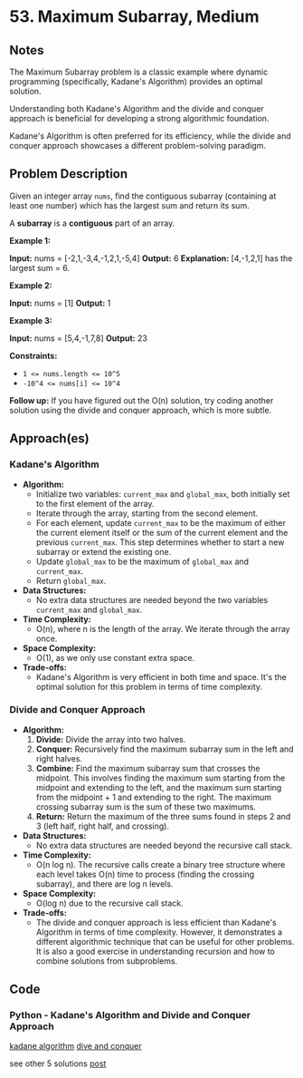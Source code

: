 # 53. Maximum Subarray, Medium

## Notes

The Maximum Subarray problem is a classic example where dynamic programming (specifically, Kadane's Algorithm) provides an optimal solution.

Understanding both Kadane's Algorithm and the divide and conquer approach is beneficial for developing a strong algorithmic foundation.

Kadane's Algorithm is often preferred for its efficiency, while the divide and conquer approach showcases a different problem-solving paradigm.

## Problem Description

Given an integer array `nums`, find the contiguous subarray (containing at least one number) which has the largest sum and return its sum.

A **subarray** is a **contiguous** part of an array.

**Example 1:**

**Input:** nums = \[-2,1,-3,4,-1,2,1,-5,4]
**Output:** 6
**Explanation:** \[4,-1,2,1] has the largest sum = 6.

**Example 2:**

**Input:** nums = \[1]
**Output:** 1

**Example 3:**

**Input:** nums = \[5,4,-1,7,8]
**Output:** 23

**Constraints:**

* `1 <= nums.length <= 10^5`
* `-10^4 <= nums[i] <= 10^4`

**Follow up:** If you have figured out the O(n) solution, try coding another solution using the divide and conquer approach, which is more subtle.

## Approach(es)

### Kadane's Algorithm

* **Algorithm:**
  * Initialize two variables: `current_max` and `global_max`, both initially set to the first element of the array.
  * Iterate through the array, starting from the second element.
  * For each element, update `current_max` to be the maximum of either the current element itself or the sum of the current element and the previous `current_max`. This step determines whether to start a new subarray or extend the existing one.
  * Update `global_max` to be the maximum of `global_max` and `current_max`.
  * Return `global_max`.
* **Data Structures:**
  * No extra data structures are needed beyond the two variables `current_max` and `global_max`.
* **Time Complexity:**
  * O(n), where n is the length of the array. We iterate through the array once.
* **Space Complexity:**
  * O(1), as we only use constant extra space.
* **Trade-offs:**
  * Kadane's Algorithm is very efficient in both time and space. It's the optimal solution for this problem in terms of time complexity.

### Divide and Conquer Approach

* **Algorithm:**
    1. **Divide:** Divide the array into two halves.
    2. **Conquer:** Recursively find the maximum subarray sum in the left and right halves.
    3. **Combine:** Find the maximum subarray sum that crosses the midpoint. This involves finding the maximum sum starting from the midpoint and extending to the left, and the maximum sum starting from the midpoint + 1 and extending to the right. The maximum crossing subarray sum is the sum of these two maximums.
    4. **Return:** Return the maximum of the three sums found in steps 2 and 3 (left half, right half, and crossing).
* **Data Structures:**
  * No extra data structures are needed beyond the recursive call stack.
* **Time Complexity:**
  * O(n log n). The recursive calls create a binary tree structure where each level takes O(n) time to process (finding the crossing subarray), and there are log n levels.
* **Space Complexity:**
  * O(log n) due to the recursive call stack.
* **Trade-offs:**
  * The divide and conquer approach is less efficient than Kadane's Algorithm in terms of time complexity. However, it demonstrates a different algorithmic technique that can be useful for other problems. It is also a good exercise in understanding recursion and how to combine solutions from subproblems.

## Code

### Python - Kadane's Algorithm and Divide and Conquer Approach

[kadane algorithm](./solution.py)
[dive and conquer](./divide_and_conquer.py)

see other 5 solutions [post](https://leetcode.com/problems/maximum-subarray/solutions/1595195/c-python-7-simple-solutions-w-explanation-brute-force-dp-kadane-divide-conquer/)
